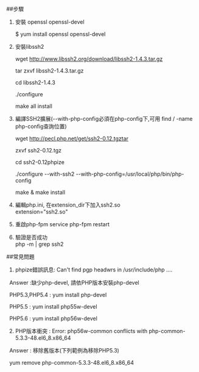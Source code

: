 ##步驟

1. 安裝 openssl openssl-devel

    $ yum install openssl openssl-devel

2. 安裝libssh2
    
    wget http://www.libssh2.org/download/libssh2-1.4.3.tar.gz
    
    tar zxvf libssh2-1.4.3.tar.gz
    
    cd libssh2-1.4.3
    
    ./configure
    
    make all install
    
3. 編譯SSH2擴展(--with-php-config必須在php-config下,可用 find / -name php-config查詢位置)
    
    wget http://pecl.php.net/get/ssh2-0.12.tgztar 
    
    zxvf ssh2-0.12.tgz 
    
    cd ssh2-0.12phpize 
    
    ./configure --with-ssh2 --with-php-config=/usr/local/php/bin/php-config 
    
    make & make install
    
4. 編輯php.ini, 在extension_dir下加入ssh2.so  
    extension="ssh2.so"
5. 重啟php-fpm
    service php-fpm restart
    
6. 驗證是否成功      
    php -m | grep ssh2
  
  
##常見問題
1. phpize錯誤訊息: Can't find pgp headwrs in /usr/include/php ....

    Answer :缺少php-devel, 請依PHP版本安裝php-devel

    PHP5.3,PHP5.4 : yum install php-devel

    PHP5.5 : yum install php55w-devel

    PHP5.6 : yum install php56w-devel


2. PHP版本衝突 : Error: php56w-common conflicts with php-common-5.3.3-48.el6_8.x86_64

    Answer : 移除舊版本(下列範例為移除PHP5.3)

    yum remove php-common-5.3.3-48.el6_8.x86_64 
    
    
    
    
